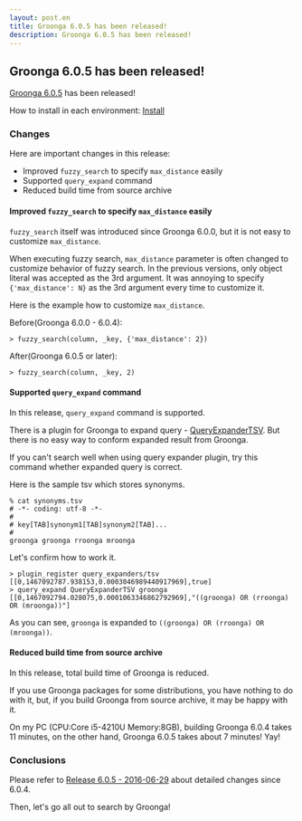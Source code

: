 ```yaml
---
layout: post.en
title: Groonga 6.0.5 has been released!
description: Groonga 6.0.5 has been released!
---
```


## Groonga 6.0.5 has been released!

[Groonga 6.0.5](/docs/news.html#release-6-0-5) has been released!

How to install in each environment: [Install](/docs/install.html)

### Changes

Here are important changes in this release:

  * Improved `fuzzy_search` to specify `max_distance` easily
  * Supported `query_expand` command
  * Reduced build time from source archive

#### Improved `fuzzy_search` to specify `max_distance` easily

`fuzzy_search` itself was introduced since Groonga 6.0.0, but it is not easy to customize `max_distance`.

When executing fuzzy search, `max_distance` parameter is often changed to customize behavior of fuzzy search.
In the previous versions, only object literal was accepted as the 3rd argument. It was annoying to specify `{'max_distance': N}` as the 3rd argument every time to customize it.

Here is the example how to customize `max_distance`.

Before(Groonga 6.0.0 - 6.0.4):

    > fuzzy_search(column, _key, {'max_distance': 2})

After(Groonga 6.0.5 or later):

    > fuzzy_search(column, _key, 2)

#### Supported `query_expand` command

In this release, `query_expand` command is supported.

There is a plugin for Groonga to expand query - [QueryExpanderTSV](/docs/reference/query_expanders/tsv.html).
But there is no easy way to conform expanded result from Groonga.

If you can't search well when using query expander plugin, try this command whether expanded query is correct.

Here is the sample tsv which stores synonyms.

    % cat synonyms.tsv
    # -*- coding: utf-8 -*-
    #
    # key[TAB]synonym1[TAB]synonym2[TAB]...
    #
    groonga groonga rroonga mroonga

Let's confirm how to work it.

    > plugin_register query_expanders/tsv
    [[0,1467092787.938153,0.0003046989440917969],true]
    > query_expand QueryExpanderTSV groonga
    [[0,1467092794.028075,0.0001063346862792969],"((groonga) OR (rroonga) OR (mroonga))"]

As you can see, `groonga` is expanded to `((groonga) OR (rroonga) OR (mroonga))`.

#### Reduced build time from source archive

In this release, total build time of Groonga is reduced.

If you use Groonga packages for some distributions, you have nothing to do with it, but, if you build Groonga from source archive, it may be happy with it.

On my PC (CPU:Core i5-4210U Memory:8GB), building Groonga 6.0.4 takes 11 minutes, on the other hand, Groonga 6.0.5 takes about 7 minutes! Yay!

### Conclusions

Please refer to [Release 6.0.5 - 2016-06-29](/docs/news.html#release-6-0-5) about detailed changes since 6.0.4.

Then, let's go all out to search by Groonga!

